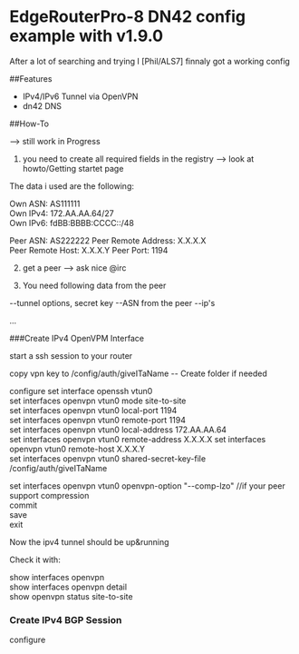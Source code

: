 # EdgeRouterPro-8 DN42 config example with v1.9.0 

After a lot of searching and trying I [Phil/ALS7] finnaly got a working config

##Features

* IPv4/IPv6 Tunnel via OpenVPN
* dn42 DNS

##How-To

--> still work in Progress

1) you need to create all required fields in the registry --> look at howto/Getting startet page

The data i used are the following:

Own ASN: AS111111  
Own IPv4: 172.AA.AA.64/27  
Own IPv6: fdBB:BBBB:CCCC::/48  

Peer ASN: AS222222 
Peer Remote Address: X.X.X.X  
Peer Remote Host: X.X.X.Y
Peer Port: 1194

2) get a peer --> ask nice @irc

3) You need following data from the peer

--tunnel options, secret key
--ASN from the peer 
--ip's 

...

###Create IPv4 OpenVPM Interface

start a ssh session to your router

copy vpn key to /config/auth/giveITaName -- Create folder if needed

configure
set interface openssh vtun0  
set interfaces openvpn vtun0 mode site-to-site  
set interfaces openvpn vtun0 local-port 1194   
set interfaces openvpn vtun0 remote-port 1194  
set interfaces openvpn vtun0 local-address 172.AA.AA.64  
set interfaces openvpn vtun0 remote-address X.X.X.X 
set interfaces openvpn vtun0 remote-host X.X.X.Y   
set interfaces openvpn vtun0 shared-secret-key-file /config/auth/giveITaName    

set interfaces openvpn vtun0 openvpn-option "--comp-lzo"  //if your peer support compression  
commit   
save  
exit  

Now the ipv4 tunnel should be up&running

Check it with:

show interfaces openvpn    
show interfaces openvpn detail  
show openvpn status site-to-site  

### Create IPv4 BGP Session

configure  








